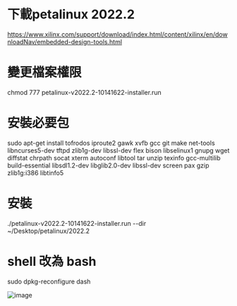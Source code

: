 # 下載petalinux 2022.2
https://www.xilinx.com/support/download/index.html/content/xilinx/en/downloadNav/embedded-design-tools.html
# 變更檔案權限
chmod 777 petalinux-v2022.2-10141622-installer.run
# 安裝必要包
sudo apt-get install tofrodos iproute2 gawk xvfb gcc git make net-tools libncurses5-dev tftpd zlib1g-dev libssl-dev flex bison libselinux1 gnupg wget diffstat chrpath socat xterm autoconf libtool tar unzip texinfo gcc-multilib build-essential libsdl1.2-dev libglib2.0-dev libssl-dev screen pax gzip zlib1g:i386 libtinfo5
# 安裝
./petalinux-v2022.2-10141622-installer.run --dir ~/Desktop/petalinux/2022.2  
# shell 改為 bash
sudo dpkg-reconfigure dash

![image](https://user-images.githubusercontent.com/122330661/211512672-9db11600-51ba-43ae-bcc4-a255bd7981b6.png)

